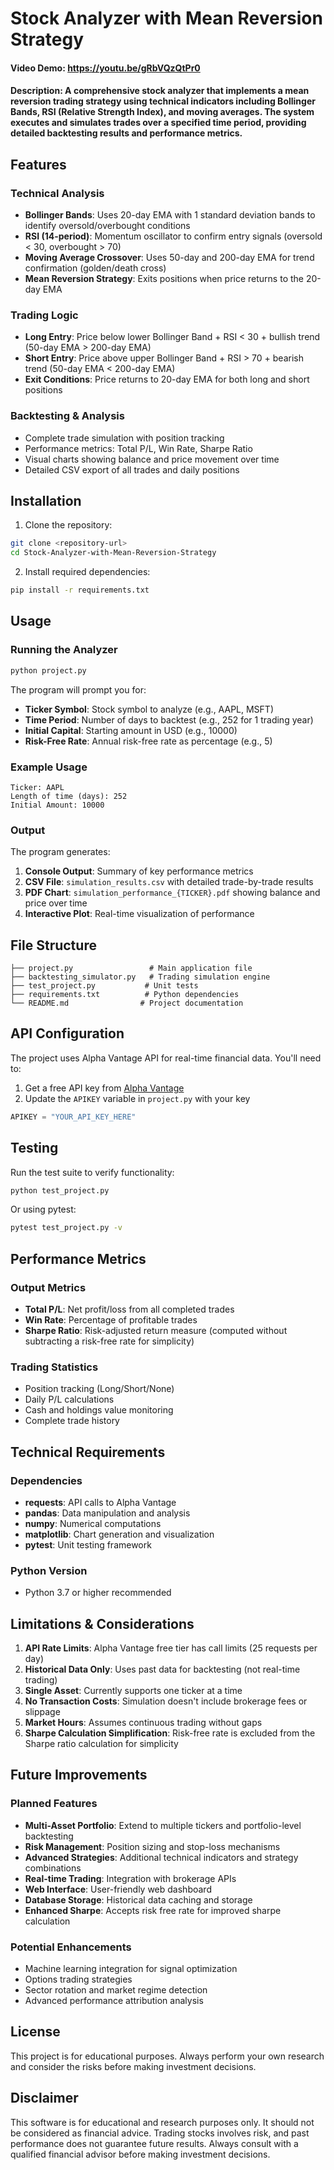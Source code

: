 # Stock Analyzer with Mean Reversion Strategy
#### Video Demo: https://youtu.be/gRbVQzQtPr0
#### Description: A comprehensive stock analyzer that implements a mean reversion trading strategy using technical indicators including Bollinger Bands, RSI (Relative Strength Index), and moving averages. The system executes and simulates trades over a specified time period, providing detailed backtesting results and performance metrics.

## Features

### Technical Analysis
- **Bollinger Bands**: Uses 20-day EMA with 1 standard deviation bands to identify oversold/overbought conditions
- **RSI (14-period)**: Momentum oscillator to confirm entry signals (oversold < 30, overbought > 70)
- **Moving Average Crossover**: Uses 50-day and 200-day EMA for trend confirmation (golden/death cross)
- **Mean Reversion Strategy**: Exits positions when price returns to the 20-day EMA

### Trading Logic
- **Long Entry**: Price below lower Bollinger Band + RSI < 30 + bullish trend (50-day EMA > 200-day EMA)
- **Short Entry**: Price above upper Bollinger Band + RSI > 70 + bearish trend (50-day EMA < 200-day EMA)
- **Exit Conditions**: Price returns to 20-day EMA for both long and short positions

### Backtesting & Analysis
- Complete trade simulation with position tracking
- Performance metrics: Total P/L, Win Rate, Sharpe Ratio
- Visual charts showing balance and price movement over time
- Detailed CSV export of all trades and daily positions

## Installation

1. Clone the repository:
```bash
git clone <repository-url>
cd Stock-Analyzer-with-Mean-Reversion-Strategy
```

2. Install required dependencies:
```bash
pip install -r requirements.txt
```

## Usage

### Running the Analyzer
```bash
python project.py
```

The program will prompt you for:
- **Ticker Symbol**: Stock symbol to analyze (e.g., AAPL, MSFT)
- **Time Period**: Number of days to backtest (e.g., 252 for 1 trading year)
- **Initial Capital**: Starting amount in USD (e.g., 10000)
- **Risk-Free Rate**: Annual risk-free rate as percentage (e.g., 5)

### Example Usage
```
Ticker: AAPL
Length of time (days): 252
Initial Amount: 10000
```

### Output
The program generates:
1. **Console Output**: Summary of key performance metrics
2. **CSV File**: `simulation_results.csv` with detailed trade-by-trade results
3. **PDF Chart**: `simulation_performance_{TICKER}.pdf` showing balance and price over time
4. **Interactive Plot**: Real-time visualization of performance

## File Structure

```
├── project.py                 # Main application file
├── backtesting_simulator.py   # Trading simulation engine
├── test_project.py           # Unit tests
├── requirements.txt          # Python dependencies
└── README.md                # Project documentation
```

## API Configuration

The project uses Alpha Vantage API for real-time financial data. You'll need to:
1. Get a free API key from [Alpha Vantage](https://www.alphavantage.co/support/#api-key)
2. Update the `APIKEY` variable in `project.py` with your key

```python
APIKEY = "YOUR_API_KEY_HERE"
```

## Testing

Run the test suite to verify functionality:
```bash
python test_project.py
```

Or using pytest:
```bash
pytest test_project.py -v
```

## Performance Metrics

### Output Metrics
- **Total P/L**: Net profit/loss from all completed trades
- **Win Rate**: Percentage of profitable trades
- **Sharpe Ratio**: Risk-adjusted return measure (computed without subtracting a risk-free rate for simplicity)

### Trading Statistics
- Position tracking (Long/Short/None)
- Daily P/L calculations
- Cash and holdings value monitoring
- Complete trade history

## Technical Requirements

### Dependencies
- **requests**: API calls to Alpha Vantage
- **pandas**: Data manipulation and analysis
- **numpy**: Numerical computations
- **matplotlib**: Chart generation and visualization
- **pytest**: Unit testing framework

### Python Version
- Python 3.7 or higher recommended

## Limitations & Considerations

1. **API Rate Limits**: Alpha Vantage free tier has call limits (25 requests per day)
2. **Historical Data Only**: Uses past data for backtesting (not real-time trading)
3. **Single Asset**: Currently supports one ticker at a time
4. **No Transaction Costs**: Simulation doesn't include brokerage fees or slippage
5. **Market Hours**: Assumes continuous trading without gaps
6. **Sharpe Calculation Simplification**: Risk-free rate is excluded from the Sharpe ratio calculation for simplicity

## Future Improvements

### Planned Features
- **Multi-Asset Portfolio**: Extend to multiple tickers and portfolio-level backtesting
- **Risk Management**: Position sizing and stop-loss mechanisms
- **Advanced Strategies**: Additional technical indicators and strategy combinations
- **Real-time Trading**: Integration with brokerage APIs
- **Web Interface**: User-friendly web dashboard
- **Database Storage**: Historical data caching and storage
- **Enhanced Sharpe**: Accepts risk free rate for improved sharpe calculation


### Potential Enhancements
- Machine learning integration for signal optimization
- Options trading strategies
- Sector rotation and market regime detection
- Advanced performance attribution analysis

## License

This project is for educational purposes. Always perform your own research and consider the risks before making investment decisions.

## Disclaimer

This software is for educational and research purposes only. It should not be considered as financial advice. Trading stocks involves risk, and past performance does not guarantee future results. Always consult with a qualified financial advisor before making investment decisions.